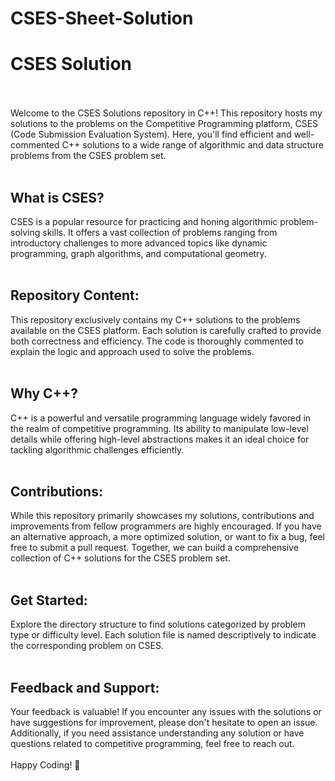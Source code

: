 # CSES-Sheet-Solution
<h1>CSES Solution</h1>
<br><br>
Welcome to the CSES Solutions repository in C++! This repository hosts my solutions to the problems on the Competitive Programming platform, CSES (Code Submission Evaluation System). Here, you'll find efficient and well-commented C++ solutions to a wide range of algorithmic and data structure problems from the CSES problem set.
<br><br>
<h2>What is CSES?</h2>
CSES is a popular resource for practicing and honing algorithmic problem-solving skills. It offers a vast collection of problems ranging from introductory challenges to more advanced topics like dynamic programming, graph algorithms, and computational geometry.
<br><br>
<h2>Repository Content:</h2>
This repository exclusively contains my C++ solutions to the problems available on the CSES platform. Each solution is carefully crafted to provide both correctness and efficiency. The code is thoroughly commented to explain the logic and approach used to solve the problems.
<br><br>
<h2>Why C++?</h2>
C++ is a powerful and versatile programming language widely favored in the realm of competitive programming. Its ability to manipulate low-level details while offering high-level abstractions makes it an ideal choice for tackling algorithmic challenges efficiently.
<br><br>
<h2>Contributions:</h2>
While this repository primarily showcases my solutions, contributions and improvements from fellow programmers are highly encouraged. If you have an alternative approach, a more optimized solution, or want to fix a bug, feel free to submit a pull request. Together, we can build a comprehensive collection of C++ solutions for the CSES problem set.
<br><br>
<h2>Get Started:</h2>
Explore the directory structure to find solutions categorized by problem type or difficulty level. Each solution file is named descriptively to indicate the corresponding problem on CSES.
<br><br>
<h2>Feedback and Support:</h2>
Your feedback is valuable! If you encounter any issues with the solutions or have suggestions for improvement, please don't hesitate to open an issue. Additionally, if you need assistance understanding any solution or have questions related to competitive programming, feel free to reach out.
<br><br>
Happy Coding! 🚀
